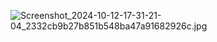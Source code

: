 ![Screenshot_2024-10-12-17-31-21-04_2332cb9b27b851b548ba47a91682926c.jpg](https://github.com/user-attachments/assets/64ed68a5-5dc3-474b-803e-8586c208854b)

